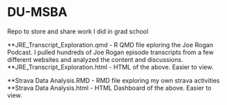 # DU-MSBA
Repo to store and share work I did in grad school


**JRE_Transcript_Exploration.qmd - R QMD file eploring the Joe Rogan Podcast. I pulled hundreds of Joe Rogan episode transcripts from a few different websites and analyzed the content and discussions.
**JRE_Transcript_Exploration.html - HTML of the above. Easier to view. 

**Strava Data Analysis.RMD - RMD file exploring my own strava activities
**Strava Data Analysis.html - HTML Dashboard of the above. Easier to view.
